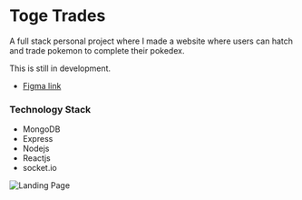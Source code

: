 # Toge Trades
A full stack personal project where I made a website where users can hatch and trade pokemon to complete their pokedex.

This is still in development.
- [Figma link](https://www.figma.com/file/VG7RzTfYlpAWIF7m8OzRov/Toge-Trades?type=design&node-id=0%3A1&mode=design&t=FeA4aivp58TMBT0y-1)
### Technology Stack
- MongoDB
- Express
- Nodejs
- Reactjs
- socket.io

![Landing Page](https://github.com/rnat697/togetrades/assets/79692362/fdedaf44-a0ec-4e56-b3f3-06fa01502d6c)
